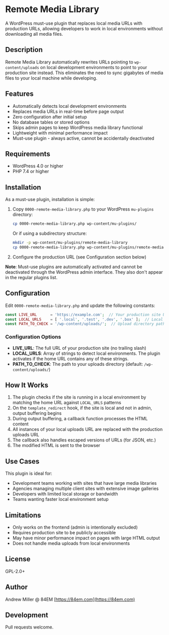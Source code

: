 # Remote Media Library

A WordPress must-use plugin that replaces local media URLs with production URLs, allowing developers to work in local environments without downloading all media files.

## Description

Remote Media Library automatically rewrites URLs pointing to `wp-content/uploads` on local development environments to point to your production site instead. This eliminates the need to sync gigabytes of media files to your local machine while developing.

## Features

- Automatically detects local development environments
- Replaces media URLs in real-time before page output
- Zero configuration after initial setup
- No database tables or stored options
- Skips admin pages to keep WordPress media library functional
- Lightweight with minimal performance impact
- Must-use plugin - always active, cannot be accidentally deactivated

## Requirements

- WordPress 4.0 or higher
- PHP 7.4 or higher

## Installation

As a must-use plugin, installation is simple:

1. Copy `0000-remote-media-library.php` to your WordPress `mu-plugins` directory:
   ```bash
   cp 0000-remote-media-library.php wp-content/mu-plugins/
   ```

   Or if using a subdirectory structure:
   ```bash
   mkdir -p wp-content/mu-plugins/remote-media-library
   cp 0000-remote-media-library.php wp-content/mu-plugins/remote-media-library/
   ```

2. Configure the production URL (see Configuration section below)

**Note**: Must-use plugins are automatically activated and cannot be deactivated through the WordPress admin interface. They also don't appear in the regular plugins list.

## Configuration

Edit `0000-remote-media-library.php` and update the following constants:

```php
const LIVE_URL      = 'https://example.com';  // Your production site URL
const LOCAL_URLS    = [ '.local', '.test', '.dev', '.box' ];  // Local domain patterns
const PATH_TO_CHECK = '/wp-content/uploads/';  // Upload directory path
```

### Configuration Options

- **LIVE_URL**: The full URL of your production site (no trailing slash)
- **LOCAL_URLS**: Array of strings to detect local environments. The plugin activates if the home URL contains any of these strings.
- **PATH_TO_CHECK**: The path to your uploads directory (default: `/wp-content/uploads/`)

## How It Works

1. The plugin checks if the site is running in a local environment by matching the home URL against `LOCAL_URLS` patterns
2. On the `template_redirect` hook, if the site is local and not in admin, output buffering begins
3. During output buffering, a callback function processes the HTML content
4. All instances of your local uploads URL are replaced with the production uploads URL
5. The callback also handles escaped versions of URLs (for JSON, etc.)
6. The modified HTML is sent to the browser

## Use Cases

This plugin is ideal for:

- Development teams working with sites that have large media libraries
- Agencies managing multiple client sites with extensive image galleries
- Developers with limited local storage or bandwidth
- Teams wanting faster local environment setup

## Limitations

- Only works on the frontend (admin is intentionally excluded)
- Requires production site to be publicly accessible
- May have minor performance impact on pages with large HTML output
- Does not handle media uploads from local environments

## License

GPL-2.0+

## Author

Andrew Miller @ 84EM
[https://84em.com](https://84em.com)

## Development
Pull requests welcome.
